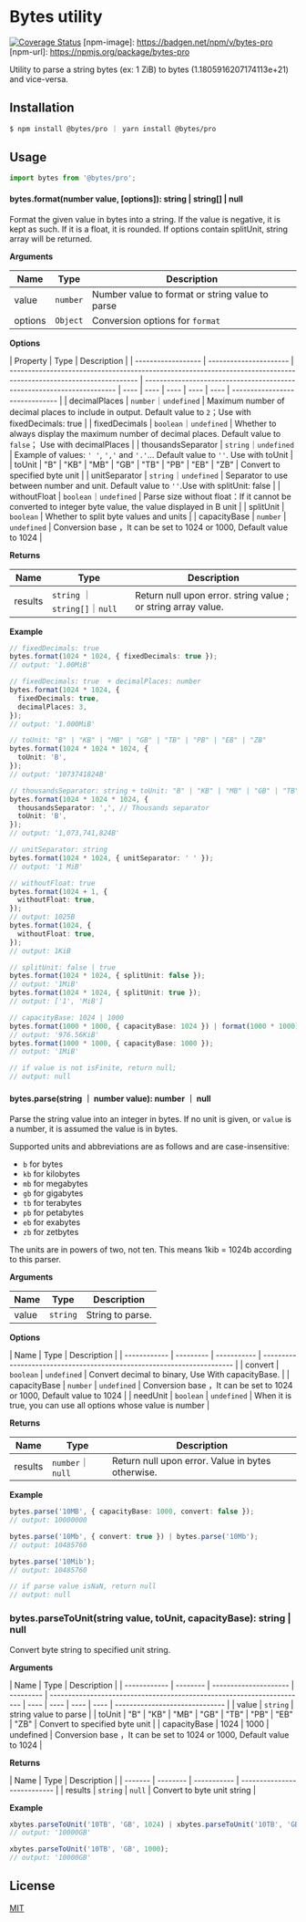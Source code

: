 # Bytes utility

[![Coverage Status](https://coveralls.io/repos/github/hongdeyuan/bytes-pro/badge.svg?branch=main)](https://coveralls.io/github/hongdeyuan/bytes-pro?branch=main)
[npm-image]: https://badgen.net/npm/v/bytes-pro
[npm-url]: https://npmjs.org/package/bytes-pro

Utility to parse a string bytes (ex: 1 ZiB) to bytes (1.1805916207174113e+21) and vice-versa.

## Installation

```bash
$ npm install @bytes/pro ｜ yarn install @bytes/pro
```

## Usage

```ts
import bytes from '@bytes/pro';
```

#### bytes.format(number value, [options]): string | string[] | null

Format the given value in bytes into a string. If the value is negative, it is kept as such. If it is a float, it is rounded. If options contain splitUnit, string array will be returned.

**Arguments**

| Name    | Type     | Description                                     |
| ------- | -------- | ----------------------------------------------- |
| value   | `number` | Number value to format or string value to parse |
| options | `Object` | Conversion options for `format`                 |

**Options**

| Property           | Type                   | Description                                                                                                       |
| ------------------ | ---------------------- | ----------------------------------------------------------------------------------------------------------------- | ---------------------------------------------------------------------- | ---- | ---- | ---- | ---- | ---- | ------------------------------ |
| decimalPlaces      | `number`｜`undefined`  | Maximum number of decimal places to include in output. Default value to `2`；Use with fixedDecimals: true         |
| fixedDecimals      | `boolean`｜`undefined` | Whether to always display the maximum number of decimal places. Default value to `false`； Use with decimalPlaces |
| thousandsSeparator | `string`｜`undefined`  | Example of values: `' '`, `','` and `'.'`... Default value to `''`. Use with toUnit                               |
| toUnit             | "B"                    | "KB"                                                                                                              | "MB"                                                                   | "GB" | "TB" | "PB" | "EB" | "ZB" | Convert to specified byte unit |
| unitSeparator      | `string`｜`undefined`  | Separator to use between number and unit. Default value to `''`.Use with splitUnit: false                         |
| withoutFloat       | `boolean`｜`undefined` | Parse size without float：If it cannot be converted to integer byte value, the value displayed in B unit          |
| splitUnit          | `boolean`              | Whether to split byte values and units                                                                            |
| capacityBase       | `number`               | `undefined`                                                                                                       | Conversion base ，It can be set to 1024 or 1000, Default value to 1024 |

**Returns**

| Name    | Type                          | Description                                                   |
| ------- | ----------------------------- | ------------------------------------------------------------- |
| results | `string` ｜`string[]`｜`null` | Return null upon error. string value ; or string array value. |

**Example**

```ts
// fixedDecimals: true
bytes.format(1024 * 1024, { fixedDecimals: true });
// output: '1.00MiB'

// fixedDecimals: true  + decimalPlaces: number
bytes.format(1024 * 1024, {
  fixedDecimals: true,
  decimalPlaces: 3,
});
// output: '1.000MiB'

// toUnit: "B" | "KB" | "MB" | "GB" | "TB" | "PB" | "EB" | "ZB"
bytes.format(1024 * 1024 * 1024, {
  toUnit: 'B',
});
// output: '1073741824B'

// thousandsSeparator: string + toUnit: "B" | "KB" | "MB" | "GB" | "TB" | "PB" | "EB" | "ZB"
bytes.format(1024 * 1024 * 1024, {
  thousandsSeparator: ',', // Thousands separator
  toUnit: 'B',
});
// output: '1,073,741,824B'

// unitSeparator: string
bytes.format(1024 * 1024, { unitSeparator: ' ' });
// output: '1 MiB'

// withoutFloat: true
bytes.format(1024 + 1, {
  withoutFloat: true,
});
// output: 1025B
bytes.format(1024, {
  withoutFloat: true,
});
// output: 1KiB

// splitUnit: false | true
bytes.format(1024 * 1024, { splitUnit: false });
// output: '1MiB'
bytes.format(1024 * 1024, { splitUnit: true });
// output: ['1', 'MiB']

// capacityBase: 1024 | 1000
bytes.format(1000 * 1000, { capacityBase: 1024 }) | format(1000 * 1000);
// output: '976.56KiB'
bytes.format(1000 * 1000, { capacityBase: 1000 });
// output: '1MiB'

// if value is not isFinite, return null;
// output: null
```

#### bytes.parse(string ｜ number value): number ｜ null

Parse the string value into an integer in bytes. If no unit is given, or `value` is a number, it is assumed the value is in bytes.

Supported units and abbreviations are as follows and are case-insensitive:

- `b` for bytes
- `kb` for kilobytes
- `mb` for megabytes
- `gb` for gigabytes
- `tb` for terabytes
- `pb` for petabytes
- `eb` for exabytes
- `zb` for zetbytes

The units are in powers of two, not ten. This means 1kib = 1024b according to this parser.

**Arguments**

| Name  | Type     | Description      |
| ----- | -------- | ---------------- |
| value | `string` | String to parse. |

**Options**

| Name         | Type      | Description |
| ------------ | --------- | ----------- | ---------------------------------------------------------------------- |
| convert      | `boolean` | `undefined` | Convert decimal to binary, Use With capacityBase.                      |
| capacityBase | `number`  | `undefined` | Conversion base ，It can be set to 1024 or 1000, Default value to 1024 |
| needUnit     | `boolean` | `undefined` | When it is true, you can use all options whose value is number         |

**Returns**

| Name    | Type             | Description                                       |
| ------- | ---------------- | ------------------------------------------------- |
| results | `number`｜`null` | Return null upon error. Value in bytes otherwise. |

**Example**

```ts
bytes.parse('10MB', { capacityBase: 1000, convert: false });
// output: 10000000

bytes.parse('10Mb', { convert: true }) | bytes.parse('10Mb');
// output: 10485760

bytes.parse('10Mib');
// output: 10485760

// if parse value isNaN, return null
// output: null
```

### bytes.parseToUnit(string value, toUnit, capacityBase): string | null

Convert byte string to specified unit string.

**Arguments**

| Name         | Type     | Description           |
| ------------ | -------- | --------------------- | --------- | ---------------------------------------------------------------------- | ---- | ---- | ---- | ---- | ------------------------------ |
| value        | `string` | string value to parse |
| toUnit       | "B"      | "KB"                  | "MB"      | "GB"                                                                   | "TB" | "PB" | "EB" | "ZB" | Convert to specified byte unit |
| capacityBase | 1024     | 1000                  | undefined | Conversion base ，It can be set to 1024 or 1000, Default value to 1024 |

**Returns**

| Name    | Type     | Description |
| ------- | -------- | ----------- | --------------------------- |
| results | `string` | `null`      | Convert to byte unit string |

**Example**

```ts
xbytes.parseToUnit('10TB', 'GB', 1024) | xbytes.parseToUnit('10TB', 'GB');
// output: '10000GB'

xbytes.parseToUnit('10TB', 'GB', 1000);
// output: '10000GB'
```

## License

[MIT](LICENSE)
